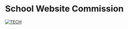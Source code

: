# School Website Commission

[![TECH](https://skillicons.dev/icons?i=react,vite,tailwind,vercel)](https://skillicons.dev)

##
